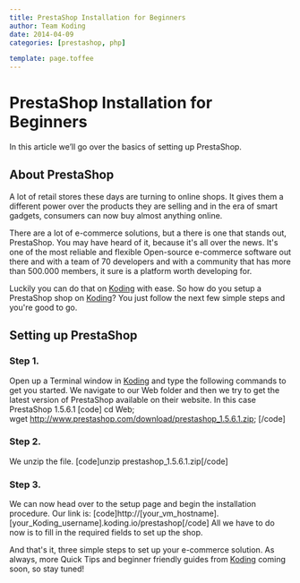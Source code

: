 ```yaml
---
title: PrestaShop Installation for Beginners
author: Team Koding
date: 2014-04-09
categories: [prestashop, php]

template: page.toffee
---
```


# PrestaShop Installation for Beginners

In this article we’ll go over the basics of setting up PrestaShop.

## About PrestaShop

A lot of retail stores these days are turning to online shops. It gives them a different power over the products they are selling and in the era of smart gadgets, consumers can now buy almost anything online.

There are a lot of e-commerce solutions, but a there is one that stands out, PrestaShop. You may have heard of it, because it's all over the news. It's one of the most reliable and flexible Open-source e-commerce software out there and with a team of 70 developers and with a community that has more than 500.000 members, it sure is a platform worth developing for.

Luckily you can do that on [Koding](https://koding.com) with ease. So how do you setup a PrestaShop shop on [Koding](https://koding.com)? You just follow the next few simple steps and you're good to go.

## Setting up PrestaShop

### Step 1.

Open up a Terminal window in [Koding](https://koding.com) and type the following commands to get you started. We navigate to our Web folder and then we try to get the latest version of PrestaShop available on their website. In this case PrestaShop 1.5.6.1 [code] cd Web; wget http://www.prestashop.com/download/prestashop_1.5.6.1.zip; [/code]

### Step 2.

We unzip the file. [code]unzip prestashop_1.5.6.1.zip[/code]

### Step 3.

We can now head over to the setup page and begin the installation 
procedure. Our link is: 
[code]http://[your_vm_hostname].[your_Koding_username].koding.io/prestashop[/code] 
All we have to do now is to fill in the required fields to set up the 
shop.

And that's it, three simple steps to set up your e-commerce solution. As always, more Quick Tips and beginner friendly guides from [Koding](https://koding.com) coming soon, so stay tuned!
